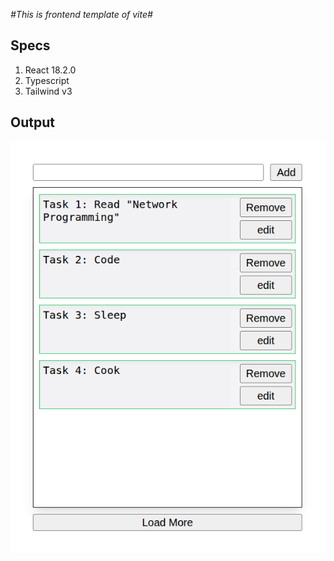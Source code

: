 *#This is frontend template of vite#*
## Specs
1. React 18.2.0
2. Typescript
3. Tailwind v3
## Output
![Todo UI](images/todo.png)